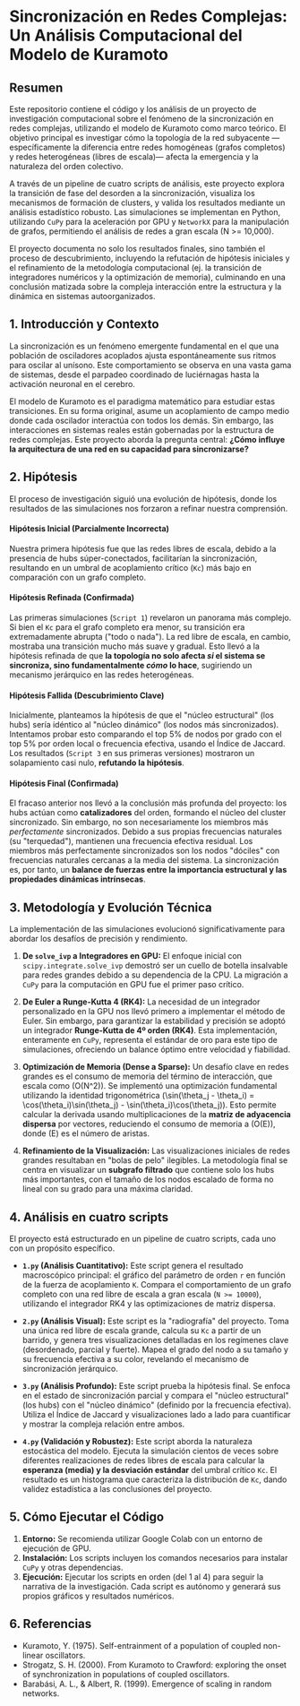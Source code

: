 # Sincronización en Redes Complejas: Un Análisis Computacional del Modelo de Kuramoto

## Resumen

Este repositorio contiene el código y los análisis de un proyecto de investigación computacional sobre el fenómeno de la sincronización en redes complejas, utilizando el modelo de Kuramoto como marco teórico. El objetivo principal es investigar cómo la topología de la red subyacente —específicamente la diferencia entre redes homogéneas (grafos completos) y redes heterogéneas (libres de escala)— afecta la emergencia y la naturaleza del orden colectivo.

A través de un pipeline de cuatro scripts de análisis, este proyecto explora la transición de fase del desorden a la sincronización, visualiza los mecanismos de formación de clusters, y valida los resultados mediante un análisis estadístico robusto. Las simulaciones se implementan en Python, utilizando `CuPy` para la aceleración por GPU y `NetworkX` para la manipulación de grafos, permitiendo el análisis de redes a gran escala (N >= 10,000).

El proyecto documenta no solo los resultados finales, sino también el proceso de descubrimiento, incluyendo la refutación de hipótesis iniciales y el refinamiento de la metodología computacional (ej. la transición de integradores numéricos y la optimización de memoria), culminando en una conclusión matizada sobre la compleja interacción entre la estructura y la dinámica en sistemas autoorganizados.

## 1. Introducción y Contexto

La sincronización es un fenómeno emergente fundamental en el que una población de osciladores acoplados ajusta espontáneamente sus ritmos para oscilar al unísono. Este comportamiento se observa en una vasta gama de sistemas, desde el parpadeo coordinado de luciérnagas hasta la activación neuronal en el cerebro.

El modelo de Kuramoto es el paradigma matemático para estudiar estas transiciones. En su forma original, asume un acoplamiento de campo medio donde cada oscilador interactúa con todos los demás. Sin embargo, las interacciones en sistemas reales están gobernadas por la estructura de redes complejas. Este proyecto aborda la pregunta central: **¿Cómo influye la arquitectura de una red en su capacidad para sincronizarse?**

## 2. Hipótesis

El proceso de investigación siguió una evolución de hipótesis, donde los resultados de las simulaciones nos forzaron a refinar nuestra comprensión.

#### Hipótesis Inicial (Parcialmente Incorrecta)
Nuestra primera hipótesis fue que las redes libres de escala, debido a la presencia de hubs súper-conectados, facilitarían la sincronización, resultando en un umbral de acoplamiento crítico (`Kc`) más bajo en comparación con un grafo completo.

#### Hipótesis Refinada (Confirmada)
Las primeras simulaciones (`Script 1`) revelaron un panorama más complejo. Si bien el `Kc` para el grafo completo era menor, su transición era extremadamente abrupta ("todo o nada"). La red libre de escala, en cambio, mostraba una transición mucho más suave y gradual. Esto llevó a la hipótesis refinada de que **la topología no solo afecta *si* el sistema se sincroniza, sino fundamentalmente *cómo* lo hace**, sugiriendo un mecanismo jerárquico en las redes heterogéneas.

#### Hipótesis Fallida (Descubrimiento Clave)
Inicialmente, planteamos la hipótesis de que el "núcleo estructural" (los hubs) sería idéntico al "núcleo dinámico" (los nodos más sincronizados). Intentamos probar esto comparando el top 5% de nodos por grado con el top 5% por orden local o frecuencia efectiva, usando el Índice de Jaccard. Los resultados (`Script 3` en sus primeras versiones) mostraron un solapamiento casi nulo, **refutando la hipótesis**.

#### Hipótesis Final (Confirmada)
El fracaso anterior nos llevó a la conclusión más profunda del proyecto: los hubs actúan como **catalizadores** del orden, formando el núcleo del cluster sincronizado. Sin embargo, no son necesariamente los miembros más *perfectamente* sincronizados. Debido a sus propias frecuencias naturales (su "terquedad"), mantienen una frecuencia efectiva residual. Los miembros más perfectamente sincronizados son los nodos "dóciles" con frecuencias naturales cercanas a la media del sistema. La sincronización es, por tanto, un **balance de fuerzas entre la importancia estructural y las propiedades dinámicas intrínsecas**.

## 3. Metodología y Evolución Técnica

La implementación de las simulaciones evolucionó significativamente para abordar los desafíos de precisión y rendimiento.

1.  **De `solve_ivp` a Integradores en GPU:** El enfoque inicial con `scipy.integrate.solve_ivp` demostró ser un cuello de botella insalvable para redes grandes debido a su dependencia de la CPU. La migración a `CuPy` para la computación en GPU fue el primer paso crítico.

2.  **De Euler a Runge-Kutta 4 (RK4):** La necesidad de un integrador personalizado en la GPU nos llevó primero a implementar el método de Euler. Sin embargo, para garantizar la estabilidad y precisión se adoptó un integrador **Runge-Kutta de 4º orden (RK4)**. Esta implementación, enteramente en `CuPy`, representa el estándar de oro para este tipo de simulaciones, ofreciendo un balance óptimo entre velocidad y fiabilidad.

3.  **Optimización de Memoria (Dense a Sparse):** Un desafío clave en redes grandes es el consumo de memoria del término de interacción, que escala como \(O(N^2)\). Se implementó una optimización fundamental utilizando la identidad trigonométrica \(\sin(\theta_j - \theta_i) = \cos(\theta_i)\sin(\theta_j) - \sin(\theta_i)\cos(\theta_j)\). Esto permite calcular la derivada usando multiplicaciones de la **matriz de adyacencia dispersa** por vectores, reduciendo el consumo de memoria a \(O(E)\), donde \(E\) es el número de aristas.

4.  **Refinamiento de la Visualización:** Las visualizaciones iniciales de redes grandes resultaban en "bolas de pelo" ilegibles. La metodología final se centra en visualizar un **subgrafo filtrado** que contiene solo los hubs más importantes, con el tamaño de los nodos escalado de forma no lineal con su grado para una máxima claridad.

## 4. Análisis en cuatro scripts

El proyecto está estructurado en un pipeline de cuatro scripts, cada uno con un propósito específico.

*   **`1.py` (Análisis Cuantitativo):**
    Este script genera el resultado macroscópico principal: el gráfico del parámetro de orden `r` en función de la fuerza de acoplamiento `K`. Compara el comportamiento de un grafo completo con una red libre de escala a gran escala (`N >= 10000`), utilizando el integrador RK4 y las optimizaciones de matriz dispersa.

*   **`2.py` (Análisis Visual):**
    Este script es la "radiografía" del proyecto. Toma una única red libre de escala grande, calcula su `Kc` a partir de un barrido, y genera tres visualizaciones detalladas en los regímenes clave (desordenado, parcial y fuerte). Mapea el grado del nodo a su tamaño y su frecuencia efectiva a su color, revelando el mecanismo de sincronización jerárquico.

*   **`3.py` (Análisis Profundo):**
    Este script prueba la hipótesis final. Se enfoca en el estado de sincronización parcial y compara el "núcleo estructural" (los hubs) con el "núcleo dinámico" (definido por la frecuencia efectiva). Utiliza el Índice de Jaccard y visualizaciones lado a lado para cuantificar y mostrar la compleja relación entre ambos.

*   **`4.py` (Validación y Robustez):**
    Este script aborda la naturaleza estocástica del modelo. Ejecuta la simulación cientos de veces sobre diferentes realizaciones de redes libres de escala para calcular la **esperanza (media) y la desviación estándar** del umbral crítico `Kc`. El resultado es un histograma que caracteriza la distribución de `Kc`, dando validez estadística a las conclusiones del proyecto.

## 5. Cómo Ejecutar el Código

1.  **Entorno:** Se recomienda utilizar Google Colab con un entorno de ejecución de GPU.
2.  **Instalación:** Los scripts incluyen los comandos necesarios para instalar `CuPy` y otras dependencias.
3.  **Ejecución:** Ejecutar los scripts en orden (del 1 al 4) para seguir la narrativa de la investigación. Cada script es autónomo y generará sus propios gráficos y resultados numéricos.

## 6. Referencias

-   Kuramoto, Y. (1975). Self-entrainment of a population of coupled non-linear oscillators.
-   Strogatz, S. H. (2000). From Kuramoto to Crawford: exploring the onset of synchronization in populations of coupled oscillators.
-   Barabási, A. L., & Albert, R. (1999). Emergence of scaling in random networks.
